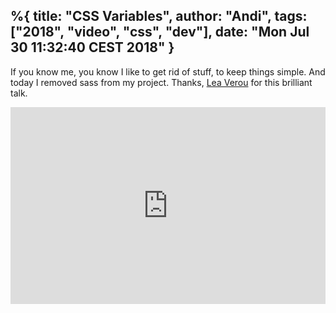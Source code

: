 %{
  title: "CSS Variables",
  author: "Andi",
  tags: ["2018", "video", "css", "dev"],
  date: "Mon Jul 30 11:32:40 CEST 2018"
}
---
If you know me, you know I like to get rid of stuff, to keep things simple.
And today I removed sass from my project. Thanks, [Lea Verou][] for this brilliant talk.
<iframe width="100%" height="315" src="https://www.youtube.com/embed/UQRSaG1hQ20" frameborder="0" allow="autoplay; encrypted-media" allowfullscreen></iframe>


[Lea Verou]: https://twitter.com/LeaVerou
